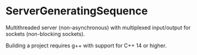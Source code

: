 # ServerGeneratingSequence
Multithreaded server (non-asynchronous) with multiplexed input/output for sockets (non-blocking sockets).

Building a project requires g++ with support for C++ 14 or higher.
